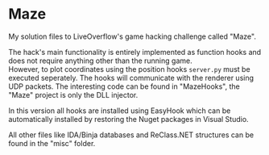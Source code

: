 # Maze
My solution files to LiveOverflow's game hacking challenge called "Maze".  

The hack's main functionality is entirely implemented as function hooks and does not require anything other than the running game.  
However, to plot coordinates using the position hooks `server.py` must be executed seperately. The hooks will communicate with the renderer using UDP packets. The interesting code can be found in "MazeHooks", the "Maze" project is only the DLL injector.  

In this version all hooks are installed using EasyHook which can be automatically installed by restoring the Nuget packages in Visual Studio.  

All other files like IDA/Binja databases and ReClass.NET structures can be found in the "misc" folder.